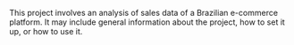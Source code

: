 This project involves an analysis of sales data of a Brazilian e-commerce platform. It may include general information about the project, how to set it up, or how to use it.
